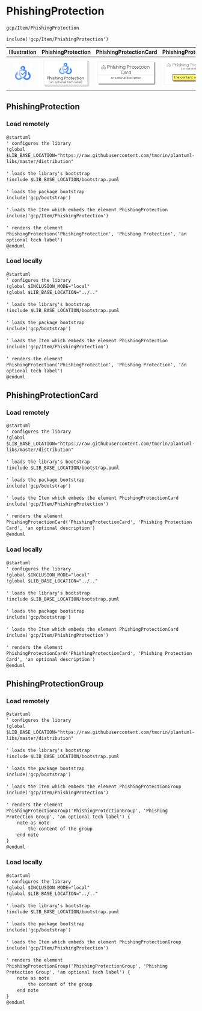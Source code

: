 # PhishingProtection


```text
gcp/Item/PhishingProtection
```

```text
include('gcp/Item/PhishingProtection')
```



| Illustration | PhishingProtection | PhishingProtectionCard | PhishingProtectionGroup |
| :---: | :---: | :---: | :---: |
| ![illustration for Illustration](../../gcp/Item/PhishingProtection.png) | ![illustration for PhishingProtection](../../gcp/Item/PhishingProtection.Local.png) | ![illustration for PhishingProtectionCard](../../gcp/Item/PhishingProtectionCard.Local.png) | ![illustration for PhishingProtectionGroup](../../gcp/Item/PhishingProtectionGroup.Local.png) |




## PhishingProtection

### Load remotely
```plantuml
@startuml
' configures the library
!global $LIB_BASE_LOCATION="https://raw.githubusercontent.com/tmorin/plantuml-libs/master/distribution"

' loads the library's bootstrap
!include $LIB_BASE_LOCATION/bootstrap.puml

' loads the package bootstrap
include('gcp/bootstrap')

' loads the Item which embeds the element PhishingProtection
include('gcp/Item/PhishingProtection')

' renders the element
PhishingProtection('PhishingProtection', 'Phishing Protection', 'an optional tech label')
@enduml
```

### Load locally
```plantuml
@startuml
' configures the library
!global $INCLUSION_MODE="local"
!global $LIB_BASE_LOCATION="../.."

' loads the library's bootstrap
!include $LIB_BASE_LOCATION/bootstrap.puml

' loads the package bootstrap
include('gcp/bootstrap')

' loads the Item which embeds the element PhishingProtection
include('gcp/Item/PhishingProtection')

' renders the element
PhishingProtection('PhishingProtection', 'Phishing Protection', 'an optional tech label')
@enduml
```

## PhishingProtectionCard

### Load remotely
```plantuml
@startuml
' configures the library
!global $LIB_BASE_LOCATION="https://raw.githubusercontent.com/tmorin/plantuml-libs/master/distribution"

' loads the library's bootstrap
!include $LIB_BASE_LOCATION/bootstrap.puml

' loads the package bootstrap
include('gcp/bootstrap')

' loads the Item which embeds the element PhishingProtectionCard
include('gcp/Item/PhishingProtection')

' renders the element
PhishingProtectionCard('PhishingProtectionCard', 'Phishing Protection Card', 'an optional description')
@enduml
```

### Load locally
```plantuml
@startuml
' configures the library
!global $INCLUSION_MODE="local"
!global $LIB_BASE_LOCATION="../.."

' loads the library's bootstrap
!include $LIB_BASE_LOCATION/bootstrap.puml

' loads the package bootstrap
include('gcp/bootstrap')

' loads the Item which embeds the element PhishingProtectionCard
include('gcp/Item/PhishingProtection')

' renders the element
PhishingProtectionCard('PhishingProtectionCard', 'Phishing Protection Card', 'an optional description')
@enduml
```

## PhishingProtectionGroup

### Load remotely
```plantuml
@startuml
' configures the library
!global $LIB_BASE_LOCATION="https://raw.githubusercontent.com/tmorin/plantuml-libs/master/distribution"

' loads the library's bootstrap
!include $LIB_BASE_LOCATION/bootstrap.puml

' loads the package bootstrap
include('gcp/bootstrap')

' loads the Item which embeds the element PhishingProtectionGroup
include('gcp/Item/PhishingProtection')

' renders the element
PhishingProtectionGroup('PhishingProtectionGroup', 'Phishing Protection Group', 'an optional tech label') {
    note as note
        the content of the group
    end note
}
@enduml
```

### Load locally
```plantuml
@startuml
' configures the library
!global $INCLUSION_MODE="local"
!global $LIB_BASE_LOCATION="../.."

' loads the library's bootstrap
!include $LIB_BASE_LOCATION/bootstrap.puml

' loads the package bootstrap
include('gcp/bootstrap')

' loads the Item which embeds the element PhishingProtectionGroup
include('gcp/Item/PhishingProtection')

' renders the element
PhishingProtectionGroup('PhishingProtectionGroup', 'Phishing Protection Group', 'an optional tech label') {
    note as note
        the content of the group
    end note
}
@enduml
```

